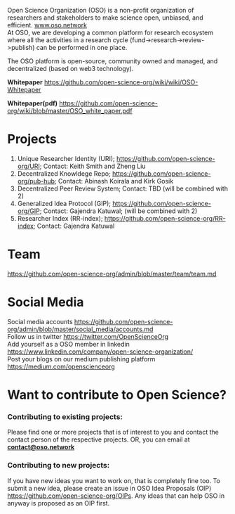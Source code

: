 Open Science Organization (OSO) is a non-profit organization of researchers and stakeholders to make science open, unbiased, and efficient. www.oso.network      
At OSO, we are developing a common platform for research ecosystem where all the activities in a research cycle (fund->research->review->publish) can be performed in one place. 

The OSO platform is open-source, community owned and managed, and decentralized (based on web3 technology).

**Whitepaper** https://github.com/open-science-org/wiki/wiki/OSO-Whitepaper

**Whitepaper(pdf)** https://github.com/open-science-org/wiki/blob/master/OSO_white_paper.pdf


# Projects
1. Unique Researcher Identity (URI); https://github.com/open-science-org/URI; Contact: Keith Smith and Zheng Liu
2. Decentralized Knowldege Repo; https://github.com/open-science-org/pub-hub; Contact: Abinash Koirala and Kirk Gosik
3. Decentralized Peer Review System; Contact: TBD (will be combined with 2)
4. Generalized Idea Protocol (GIP); https://github.com/open-science-org/GIP; Contact: Gajendra Katuwal; (will be combined with 2)
5. Researcher Index (RR-index); https://github.com/open-science-org/RR-index; Contact: Gajendra Katuwal

# Team
https://github.com/open-science-org/admin/blob/master/team/team.md

# Social Media
Social media accounts https://github.com/open-science-org/admin/blob/master/social_media/accounts.md   
Follow us in twitter https://twitter.com/OpenScienceOrg    
Add yourself as a OSO member in linkedin  https://www.linkedin.com/company/open-science-organization/   
Post your blogs on our medium publishing platform https://medium.com/openscienceorg

# Want to contribute to Open Science?
### Contributing to existing projects: 
Please find one or more projects that is of interest to you and contact the contact person of the respective projects. OR, you can email at **contact@oso.network**

### Contributing to new projects: 
If you have new ideas you want to work on, that is completely fine too. To submit a new idea, please create an issue in OSO Idea Proposals (OIP) https://github.com/open-science-org/OIPs. Any ideas that can help OSO in anyway is proposed as an OIP first.

